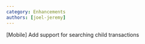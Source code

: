 ```yaml
---
category: Enhancements
authors: [joel-jeremy]
---
```


[Mobile] Add support for searching child transactions